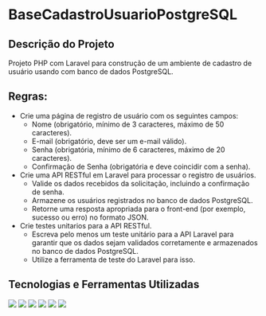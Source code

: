# BaseCadastroUsuarioPostgreSQL

## Descrição do Projeto

Projeto PHP com Laravel para construção de um ambiente de cadastro de usuário usando com banco de dados PostgreSQL.

## Regras:
- Crie uma página de registro de usuário com os seguintes campos:
   - Nome (obrigatório, mínimo de 3 caracteres, máximo de 50 caracteres).
   - E-mail (obrigatório, deve ser um e-mail válido).
   - Senha (obrigatória, mínimo de 6 caracteres, máximo de 20 caracteres).
   - Confirmação de Senha (obrigatória e deve coincidir com a senha).
 - Crie uma API RESTful em Laravel para processar o registro de usuários.
   - Valide os dados recebidos da solicitação, incluindo a confirmação de senha.
   - Armazene os usuários registrados no banco de dados PostgreSQL.
   - Retorne uma resposta apropriada para o front-end (por exemplo, sucesso ou erro) no formato JSON.
 - Crie testes unitarios para a API RESTful.
   - Escreva pelo menos um teste unitário para a API Laravel para garantir que os dados sejam validados corretamente e armazenados no banco de dados PostgreSQL.
   - Utilize a ferramenta de teste do Laravel para isso.

## Tecnologias e Ferramentas Utilizadas

<div align="left">
    <img src="https://img.shields.io/badge/-Docker-%23fff?style=for-the-badge&logo=docker&logoColor=2496ED" target="_blank">
    <img src="https://img.shields.io/badge/-PHP-%23fff?style=for-the-badge&logo=php&logoColor=777BB4" target="_blank">
    <img src="https://img.shields.io/badge/-Laravel-%23fff?style=for-the-badge&logo=laravel&logoColor=FF2D20" target="_blank">
    <img src="https://img.shields.io/badge/-PHPUnit-%23fff?style=for-the-badge&logo=phpunit&logoColor=4FC08D" target="_blank">
    <img src="https://img.shields.io/badge/-PostgreSQL-%23fff?style=for-the-badge&logo=postgresql&logoColor=2496ED" target="_blank">
    <img src="https://img.shields.io/badge/-Vite-%23fff?style=for-the-badge&logo=vite&logoColor=4FC08D" target="_blank">
</div>